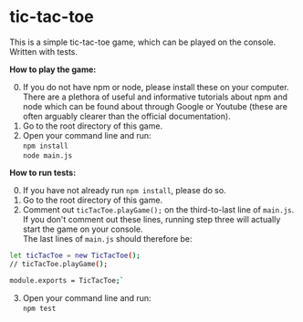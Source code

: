 # tic-tac-toe
This is a simple tic-tac-toe game, which can be played on the console. Written with tests.

**How to play the game:**

0) If you do not have npm or node, please install these on your computer. There are a plethora of useful and informative tutorials about npm and node which can be found about through Google or Youtube (these are often arguably clearer than the official documentation).
1) Go to the root directory of this game.
2) Open your command line and run: \
`npm install`\
`node main.js`

**How to run tests:**

0) If you have not already run `npm install`, please do so.
1) Go to the root directory of this game.
2) Comment out `ticTacToe.playGame();` on the third-to-last line of `main.js`. \
If you don't comment out these lines, running step three will actually start the game on your console. \
The last lines of `main.js` should therefore be:
``` sh
let ticTacToe = new TicTacToe();
// ticTacToe.playGame();

module.exports = TicTacToe;`
```
3) Open your command line and run: \
`npm test`
